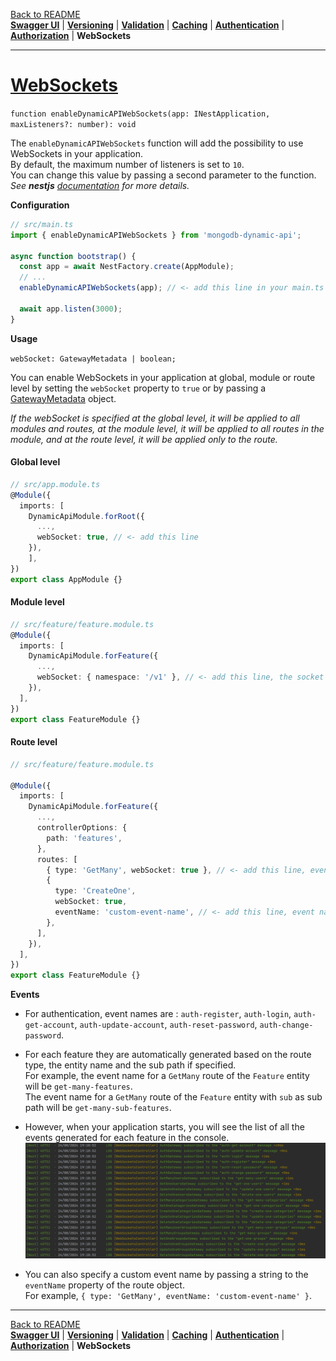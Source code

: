 [Back to README](https://github.com/MikeDev75015/mongodb-dynamic-api/blob/develop/README.md)
<br>**[Swagger UI](https://github.com/MikeDev75015/mongodb-dynamic-api/blob/develop/README/swagger-ui.md)**
| **[Versioning](https://github.com/MikeDev75015/mongodb-dynamic-api/blob/develop/README/versioning.md)**
| **[Validation](https://github.com/MikeDev75015/mongodb-dynamic-api/blob/develop/README/validation.md)**
| **[Caching](https://github.com/MikeDev75015/mongodb-dynamic-api/blob/develop/README/caching.md)**
| **[Authentication](https://github.com/MikeDev75015/mongodb-dynamic-api/blob/develop/README/authentication.md)**
| **[Authorization](https://github.com/MikeDev75015/mongodb-dynamic-api/blob/develop/README/authorization.md)**
| **WebSockets**

___

# [WebSockets](https://docs.nestjs.com/websockets/gateways#installation)
`function enableDynamicAPIWebSockets(app: INestApplication, maxListeners?: number): void`

The `enableDynamicAPIWebSockets` function will add the possibility to use WebSockets in your application.
<br>By default, the maximum number of listeners is set to `10`.
<br>You can change this value by passing a second parameter to the function.
<br>*See <strong>nestjs</strong> <a href="https://docs.nestjs.com/websockets/gateways" target="_blank">documentation</a> for more details.*

**Configuration**

```typescript
// src/main.ts
import { enableDynamicAPIWebSockets } from 'mongodb-dynamic-api';

async function bootstrap() {
  const app = await NestFactory.create(AppModule);
  // ...
  enableDynamicAPIWebSockets(app); // <- add this line in your main.ts file

  await app.listen(3000);
}
```

**Usage**

`webSocket: GatewayMetadata | boolean;`

You can enable WebSockets in your application at global,
module or route level by setting the `webSocket` property to `true`
or by passing a [GatewayMetadata](https://github.com/nestjs/nest/blob/master/packages/websockets/interfaces/gateway-metadata.interface.ts) object.

*If the webSocket is specified at the global level, it will be applied to all modules and routes,
at the module level, it will be applied to all routes in the module,
and at the route level, it will be applied only to the route.*

#### Global level
```typescript
// src/app.module.ts
@Module({
  imports: [
    DynamicApiModule.forRoot({
      ...,
      webSocket: true, // <- add this line
    }),
    ],
})
export class AppModule {}
```

#### Module level
```typescript
// src/feature/feature.module.ts
@Module({
  imports: [
    DynamicApiModule.forFeature({
      ...,
      webSocket: { namespace: '/v1' }, // <- add this line, the socket url will be your-api-url/v1
    }),
  ],
})
export class FeatureModule {}
```

#### Route level
```typescript
// src/feature/feature.module.ts

@Module({
  imports: [
    DynamicApiModule.forFeature({
      ...,
      controllerOptions: {
        path: 'features',
      },
      routes: [
        { type: 'GetMany', webSocket: true }, // <- add this line, event name will be 'features-get-many'
        {
          type: 'CreateOne',
          webSocket: true,
          eventName: 'custom-event-name', // <- add this line, event name will be 'custom-event-name'
        },
      ],
    }),
  ],
})
export class FeatureModule {}
```

**Events**

- For authentication, event names are :
  `auth-register`, `auth-login`, `auth-get-account`, `auth-update-account`, `auth-reset-password`, `auth-change-password`.


- For each feature they are automatically generated based on the route type, the entity name and the sub path if specified.
  <br>For example, the event name for a `GetMany` route of the `Feature` entity will be `get-many-features`.
  <br>The event name for a `GetMany` route of the `Feature` entity with `sub` as sub path will be `get-many-sub-features`.


- However, when your application starts, you will see the list of all the events generated for each feature in the console.
  ![Websockets events log](https://github.com/MikeDev75015/mongodb-dynamic-api/blob/develop/README/images/dynamic-api-websocket-events-log.png?raw=true "Websockets events log")


- You can also specify a custom event name by passing a string to the `eventName` property of the route object.
  <br>For example, `{ type: 'GetMany', eventName: 'custom-event-name' }`.


___

[Back to README](https://github.com/MikeDev75015/mongodb-dynamic-api/blob/develop/README.md)
<br>**[Swagger UI](https://github.com/MikeDev75015/mongodb-dynamic-api/blob/develop/README/swagger-ui.md)**
| **[Versioning](https://github.com/MikeDev75015/mongodb-dynamic-api/blob/develop/README/versioning.md)**
| **[Validation](https://github.com/MikeDev75015/mongodb-dynamic-api/blob/develop/README/validation.md)**
| **[Caching](https://github.com/MikeDev75015/mongodb-dynamic-api/blob/develop/README/caching.md)**
| **[Authentication](https://github.com/MikeDev75015/mongodb-dynamic-api/blob/develop/README/authentication.md)**
| **[Authorization](https://github.com/MikeDev75015/mongodb-dynamic-api/blob/develop/README/authorization.md)**
| **WebSockets**


<br>
<br>
<br>